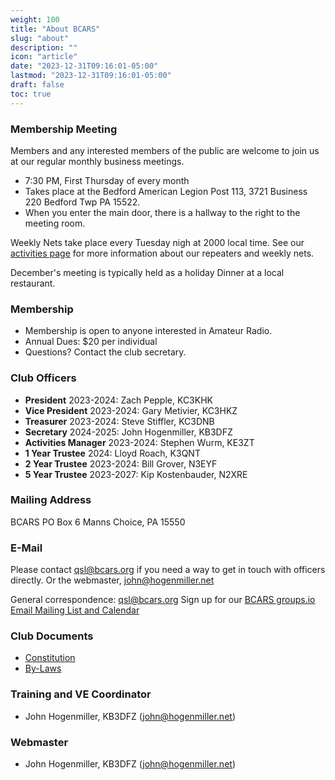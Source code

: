 ```yaml
---
weight: 100
title: "About BCARS"
slug: "about"
description: ""
icon: "article"
date: "2023-12-31T09:16:01-05:00"
lastmod: "2023-12-31T09:16:01-05:00"
draft: false
toc: true
---
```


### Membership Meeting

<!-- This section is copied from the meetings.md page --->

Members and any interested members of the public are welcome to join us at our regular monthly business meetings.

- 7:30 PM, First Thursday of every month
- Takes place at the Bedford American Legion Post 113, 3721 Business 220 Bedford Twp PA 15522.
- When you enter the main door, there is a hallway to the right to the  meeting room.

Weekly Nets take place every Tuesday nigh at 2000 local time. See our [activities page](/activities/) for more information about our repeaters and weekly nets.

December's meeting is typically held as a holiday Dinner at a local restaurant.

<!-- This above section is copied from the meetings.md page --->

### Membership

- Membership is open to anyone interested in Amateur Radio.
- Annual Dues: $20 per individual
- Questions? Contact the club secretary.



### Club Officers

- **President** 2023-2024: Zach Pepple, KC3KHK
- **Vice President** 2023-2024: Gary Metivier, KC3HKZ
- **Treasurer** 2023-2024: Steve Stiffler, KC3DNB
- **Secretary** 2024-2025: John Hogenmiller, KB3DFZ
- **Activities Manager** 2023-2024: Stephen Wurm, KE3ZT
- **1 Year Trustee** 2024: Lloyd Roach, K3QNT
- **2 Year Trustee** 2023-2024: Bill Grover, N3EYF
- **5 Year Trustee** 2023-2027: Kip Kostenbauder, N2XRE 

### Mailing Address 

BCARS
PO Box 6
Manns Choice, PA 15550

### E-Mail 

Please contact qsl@bcars.org if you need a way to get in touch with officers directly. Or the webmaster, john@hogenmiller.net

General correspondence: qsl@bcars.org 
Sign up for our [BCARS groups.io Email Mailing List and Calendar](https://bcars.groups.io/)

### Club Documents

- [Constitution](constitution)
- [By-Laws](bylaws)


### Training and VE Coordinator

- John Hogenmiller, KB3DFZ (john@hogenmiller.net)

### Webmaster

- John Hogenmiller, KB3DFZ (john@hogenmiller.net)

